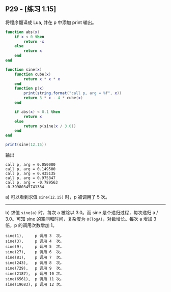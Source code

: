## P29 - [练习 1.15]

将程序翻译成 Lua, 并在 p 中添加 print 输出。

``` Lua
function abs(x)
    if x < 0 then 
        return -x
    else
        return x
    end
end

function sine(x)
    function cube(x)
        return x * x * x
    end
    function p(x)
        print(string.format("call p, arg = %f", x))
        return 3 * x - 4 * cube(x)
    end

    if abs(x) < 0.1 then 
        return x
    else 
        return p(sine(x / 3.0))
    end
end

print(sine(12.15))
```

输出

```
call p, arg = 0.050000
call p, arg = 0.149500
call p, arg = 0.435135
call p, arg = 0.975847
call p, arg = -0.789563
-0.39980345741334
```

a) 可以看到求值 `sine(12.15)` 时，p 被调用了 5 次。

-------

b) 求值 `sine(a)` 时，每次 a 被除以 3.0。而 sine 是个递归过程，每次递归 a / 3.0。可知 sine 的空间和时间，复杂度为 `O(logA)`，对数增长。每次 a 增加 3 倍，p 的调用次数增加 1。

```
sine(1),     p 调用 3  次。
sine(3),     p 调用 4  次。
sine(9),     p 调用 5  次。
sine(27),    p 调用 6  次。
sine(81),    p 调用 7  次。
sine(243),   p 调用 8  次。
sine(729),   p 调用 9  次。
sine(2187),  p 调用 10 次。
sine(6561),  p 调用 11 次。
sine(19683), p 调用 12 次。
```
